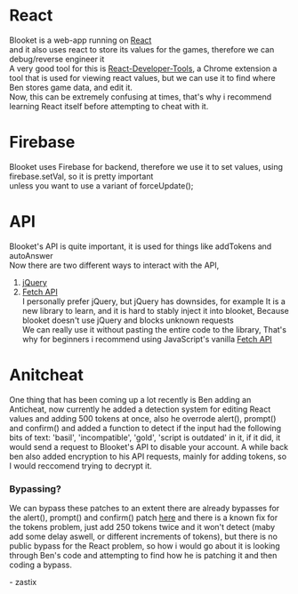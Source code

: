 
# React <!--- fuck react -->
Blooket is a web-app running on [React](https://reactjs.org/)<br>and it also uses react to store its values for the games, therefore we can debug/reverse engineer it <br>A very good tool for this is [React-Developer-Tools](https://chrome.google.com/webstore/detail/react-developer-tools/fmkadmapgofadopljbjfkapdkoienihi), a Chrome extension a tool that is used for viewing react values, but we can use it to find where Ben stores game data, and edit it.<br>
Now, this can be extremely confusing at times, that's why i recommend learning React itself before attempting to cheat with it.

# Firebase

Blooket uses Firebase for backend, therefore we use it to set values, using firebase.setVal, so it is pretty important<br>unless you want to use a variant of forceUpdate();

# API

Blooket's API is quite important, it is used for things like addTokens and autoAnswer<br>Now there are two different ways to interact with the API,
1. [jQuery](https://api.jquery.com/)
2. [Fetch API](https://developer.mozilla.org/en-US/docs/Web/API/Fetch_API)<br>I personally prefer jQuery, but jQuery has downsides, for example It is a new library to learn, and it is hard to stably inject it into blooket, Because blooket doesn't use jQuery and blocks unknown requests<br>We can really use it without pasting the entire code to the library, That's why for  beginners i recommend using JavaScript's vanilla [Fetch API](https://developer.mozilla.org/en-US/docs/Web/API/Fetch_API)

# Anitcheat

One thing that has been coming up a lot recently is Ben adding an Anticheat, now currently he added a detection system for editing React values and adding 500 tokens at once, also he overrode alert(), prompt() and confirm() and added a function to detect if the input had the following bits of text: 'basil', 'incompatible', 'gold', 'script is outdated' in it, if it did, it would send a request to Blooket's API to disable your account. A while back ben also added encryption to his API requests, mainly for adding tokens, so I would reccomend trying to decrypt it.

### Bypassing?

We can bypass these patches to an extent there are already bypasses for the alert(), prompt() and confirm() patch [here](https://github.com/ZasticBradyn/BlooketCheatTools/blob/main/bypasses/bypass.js) and there is a known fix for the tokens problem, just add 250 tokens twice and it won't detect (maby add some delay aswell, or different increments of tokens), but there is no public bypass for the React problem, so how i would go about it is looking through Ben's code and attempting to find how he is patching it and then coding a bypass.

<p>- zastix</p>
